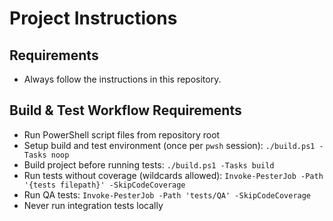 # Project Instructions

## Requirements
- Always follow the instructions in this repository.

## Build & Test Workflow Requirements
- Run PowerShell script files from repository root
- Setup build and test environment (once per `pwsh` session): `./build.ps1 -Tasks noop`
- Build project before running tests: `./build.ps1 -Tasks build`
- Run tests without coverage (wildcards allowed): `Invoke-PesterJob -Path '{tests filepath}' -SkipCodeCoverage`
- Run QA tests: `Invoke-PesterJob -Path 'tests/QA' -SkipCodeCoverage`
- Never run integration tests locally
